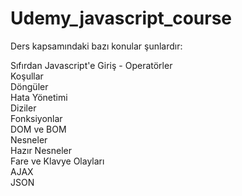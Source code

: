 # Udemy_javascript_course

Ders kapsamındaki bazı konular şunlardır:

Sıfırdan Javascript'e Giriş - Operatörler<br>
Koşullar<br>
Döngüler<br>
Hata Yönetimi<br>
Diziler<br>
Fonksiyonlar<br>
DOM ve BOM<br>
Nesneler<br>
Hazır Nesneler<br>
Fare ve Klavye Olayları<br>
AJAX<br>
JSON<br>